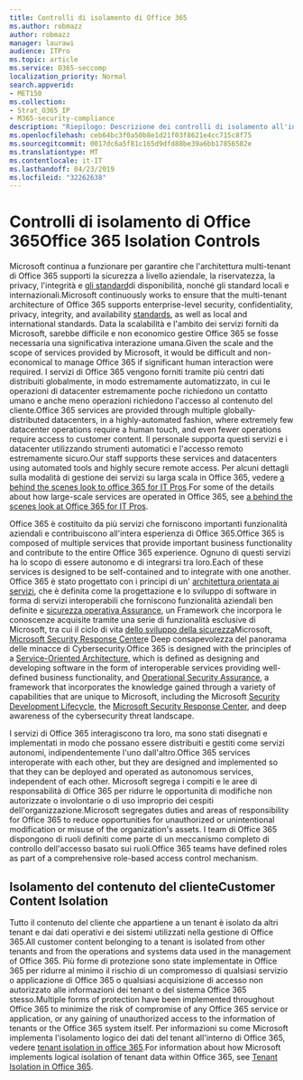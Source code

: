 ```yaml
---
title: Controlli di isolamento di Office 365
ms.author: robmazz
author: robmazz
manager: laurawi
audience: ITPro
ms.topic: article
ms.service: O365-seccomp
localization_priority: Normal
search.appverid:
- MET150
ms.collection:
- Strat_O365_IP
- M365-security-compliance
description: "Riepilogo: Descrizione dei controlli di isolamento all'interno di Office 365."
ms.openlocfilehash: ceb64bc3f0a50b8e1d21f03f8621e4cc715c8f75
ms.sourcegitcommit: 0017dc6a5f81c165d9dfd88be39a6bb17856582e
ms.translationtype: MT
ms.contentlocale: it-IT
ms.lasthandoff: 04/23/2019
ms.locfileid: "32262638"
---
```

# <a name="office-365-isolation-controls"></a><span data-ttu-id="6f985-103">Controlli di isolamento di Office 365</span><span class="sxs-lookup"><span data-stu-id="6f985-103">Office 365 Isolation Controls</span></span> 

<span data-ttu-id="6f985-104">Microsoft continua a funzionare per garantire che l'architettura multi-tenant di Office 365 supporti la sicurezza a livello aziendale, la riservatezza, la privacy, l'integrità e [gli standard](https://www.microsoft.com/TrustCenter/Compliance?service=Office#Icons)di disponibilità, nonché gli standard locali e internazionali.</span><span class="sxs-lookup"><span data-stu-id="6f985-104">Microsoft continuously works to ensure that the multi-tenant architecture of Office 365 supports enterprise-level security, confidentiality, privacy, integrity, and availability [standards](https://www.microsoft.com/TrustCenter/Compliance?service=Office#Icons), as well as local and international standards.</span></span> <span data-ttu-id="6f985-105">Data la scalabilità e l'ambito dei servizi forniti da Microsoft, sarebbe difficile e non economico gestire Office 365 se fosse necessaria una significativa interazione umana.</span><span class="sxs-lookup"><span data-stu-id="6f985-105">Given the scale and the scope of services provided by Microsoft, it would be difficult and non-economical to manage Office 365 if significant human interaction were required.</span></span> <span data-ttu-id="6f985-106">I servizi di Office 365 vengono forniti tramite più centri dati distribuiti globalmente, in modo estremamente automatizzato, in cui le operazioni di datacenter estremamente poche richiedono un contatto umano e anche meno operazioni richiedono l'accesso al contenuto del cliente.</span><span class="sxs-lookup"><span data-stu-id="6f985-106">Office 365 services are provided through multiple globally-distributed datacenters, in a highly-automated fashion, where extremely few datacenter operations require a human touch, and even fewer operations require access to customer content.</span></span> <span data-ttu-id="6f985-107">Il personale supporta questi servizi e i datacenter utilizzando strumenti automatici e l'accesso remoto estremamente sicuro.</span><span class="sxs-lookup"><span data-stu-id="6f985-107">Our staff supports these services and datacenters using automated tools and highly secure remote access.</span></span> <span data-ttu-id="6f985-108">Per alcuni dettagli sulla modalità di gestione dei servizi su larga scala in Office 365, vedere [a behind the scenes look to office 365 for IT Pros](https://channel9.msdn.com/Events/SharePoint-Conference/2014/SPC202).</span><span class="sxs-lookup"><span data-stu-id="6f985-108">For some of the details about how large-scale services are operated in Office 365, see [a behind the scenes look at Office 365 for IT Pros](https://channel9.msdn.com/Events/SharePoint-Conference/2014/SPC202).</span></span>

<span data-ttu-id="6f985-109">Office 365 è costituito da più servizi che forniscono importanti funzionalità aziendali e contribuiscono all'intera esperienza di Office 365.</span><span class="sxs-lookup"><span data-stu-id="6f985-109">Office 365 is composed of multiple services that provide important business functionality and contribute to the entire Office 365 experience.</span></span> <span data-ttu-id="6f985-110">Ognuno di questi servizi ha lo scopo di essere autonomo e di integrarsi tra loro.</span><span class="sxs-lookup"><span data-stu-id="6f985-110">Each of these services is designed to be self-contained and to integrate with one another.</span></span> <span data-ttu-id="6f985-111">Office 365 è stato progettato con i principi di un' [architettura orientata ai servizi](https://msdn.microsoft.com/library/aa480021.aspx), che è definita come la progettazione e lo sviluppo di software in forma di servizi interoperabili che forniscono funzionalità aziendali ben definite e [sicurezza operativa Assurance](http://www.microsoft.com/download/details.aspx?id=40872), un Framework che incorpora le conoscenze acquisite tramite una serie di funzionalità esclusive di Microsoft, tra cui il ciclo di vita [dello sviluppo della sicurezza](https://www.microsoft.com/sdl/default.aspx)Microsoft, [Microsoft Security Response Center](https://technet.microsoft.com/library/dn440717.aspx)e Deep consapevolezza del panorama delle minacce di Cybersecurity.</span><span class="sxs-lookup"><span data-stu-id="6f985-111">Office 365 is designed with the principles of a [Service-Oriented Architecture](https://msdn.microsoft.com/library/aa480021.aspx), which is defined as designing and developing software in the form of interoperable services providing well-defined business functionality, and [Operational Security Assurance](http://www.microsoft.com/download/details.aspx?id=40872), a framework that incorporates the knowledge gained through a variety of capabilities that are unique to Microsoft, including the Microsoft [Security Development Lifecycle](https://www.microsoft.com/sdl/default.aspx), the [Microsoft Security Response Center](https://technet.microsoft.com/library/dn440717.aspx), and deep awareness of the cybersecurity threat landscape.</span></span>

<span data-ttu-id="6f985-112">I servizi di Office 365 interagiscono tra loro, ma sono stati disegnati e implementati in modo che possano essere distribuiti e gestiti come servizi autonomi, indipendentemente l'uno dall'altro.</span><span class="sxs-lookup"><span data-stu-id="6f985-112">Office 365 services interoperate with each other, but they are designed and implemented so that they can be deployed and operated as autonomous services, independent of each other.</span></span> <span data-ttu-id="6f985-113">Microsoft segrega i compiti e le aree di responsabilità di Office 365 per ridurre le opportunità di modifiche non autorizzate o involontarie o di uso improprio dei cespiti dell'organizzazione.</span><span class="sxs-lookup"><span data-stu-id="6f985-113">Microsoft segregates duties and areas of responsibility for Office 365 to reduce opportunities for unauthorized or unintentional modification or misuse of the organization's assets.</span></span> <span data-ttu-id="6f985-114">I team di Office 365 dispongono di ruoli definiti come parte di un meccanismo completo di controllo dell'accesso basato sui ruoli.</span><span class="sxs-lookup"><span data-stu-id="6f985-114">Office 365 teams have defined roles as part of a comprehensive role-based access control mechanism.</span></span>

## <a name="customer-content-isolation"></a><span data-ttu-id="6f985-115">Isolamento del contenuto del cliente</span><span class="sxs-lookup"><span data-stu-id="6f985-115">Customer Content Isolation</span></span>
<span data-ttu-id="6f985-116">Tutto il contenuto del cliente che appartiene a un tenant è isolato da altri tenant e dai dati operativi e dei sistemi utilizzati nella gestione di Office 365.</span><span class="sxs-lookup"><span data-stu-id="6f985-116">All customer content belonging to a tenant is isolated from other tenants and from the operations and systems data used in the management of Office 365.</span></span> <span data-ttu-id="6f985-117">Più forme di protezione sono state implementate in Office 365 per ridurre al minimo il rischio di un compromesso di qualsiasi servizio o applicazione di Office 365 o qualsiasi acquisizione di accesso non autorizzato alle informazioni dei tenant o del sistema Office 365 stesso.</span><span class="sxs-lookup"><span data-stu-id="6f985-117">Multiple forms of protection have been implemented throughout Office 365 to minimize the risk of compromise of any Office 365 service or application, or any gaining of unauthorized access to the information of tenants or the Office 365 system itself.</span></span> <span data-ttu-id="6f985-118">Per informazioni su come Microsoft implementa l'isolamento logico dei dati del tenant all'interno di Office 365, vedere [tenant isolation in office 365](office-365-tenant-isolation-overview.md).</span><span class="sxs-lookup"><span data-stu-id="6f985-118">For information about how Microsoft implements logical isolation of tenant data within Office 365, see [Tenant Isolation in Office 365](office-365-tenant-isolation-overview.md).</span></span>
